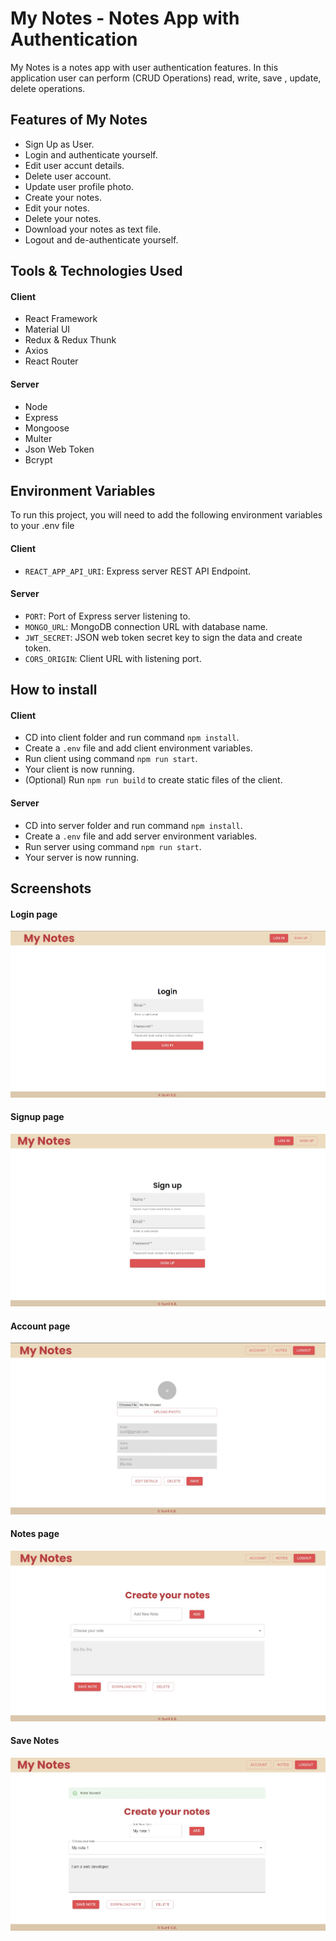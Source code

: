 
# My Notes - Notes App with Authentication

My Notes is a notes app with user authentication features. In this application 
user can perform (CRUD Operations) read, write, save , update, delete operations.

## Features of My Notes

* Sign Up as User.
* Login and authenticate yourself.
* Edit user accunt details.
* Delete user account.
* Update user profile photo.
* Create your notes.
* Edit your notes.
* Delete your notes.
* Download your notes as text file.
* Logout and de-authenticate yourself.

## Tools & Technologies Used

#### Client

* React Framework
* Material UI
* Redux & Redux Thunk
* Axios
* React Router

#### Server

* Node
* Express
* Mongoose
* Multer
* Json Web Token
* Bcrypt

## Environment Variables

To run this project, you will need to add the following environment variables to your .env file

#### Client

 - `REACT_APP_API_URI`: Express server REST API Endpoint.

#### Server

 - `PORT`: Port of Express server listening to.
 - `MONGO_URL`: MongoDB connection URL with database name.
 - `JWT_SECRET`: JSON web token secret key to sign the data and create token.
 - `CORS_ORIGIN`: Client URL with listening port.

## How to install

#### Client

 - CD into client folder and run command `npm install`.
 - Create a `.env` file and add client environment variables.
 - Run client using command `npm run start`.
 - Your client is now running.
 - (Optional) Run `npm run build` to create static files of the client.

#### Server

 - CD into server folder and run command `npm install`.
 - Create a `.env` file and add server environment variables.
 - Run server using command `npm run start`.
 - Your server is now running.

## Screenshots

#### Login page

![login_page](./screenshots/login.jpg)

#### Signup page

![signup_page](./screenshots/signup.jpg)

#### Account page

![account_page](./screenshots/account.jpg)

#### Notes page

![notes_page](./screenshots/notes.jpg)

#### Save Notes

![save_notes](./screenshots/save_note.jpg)
